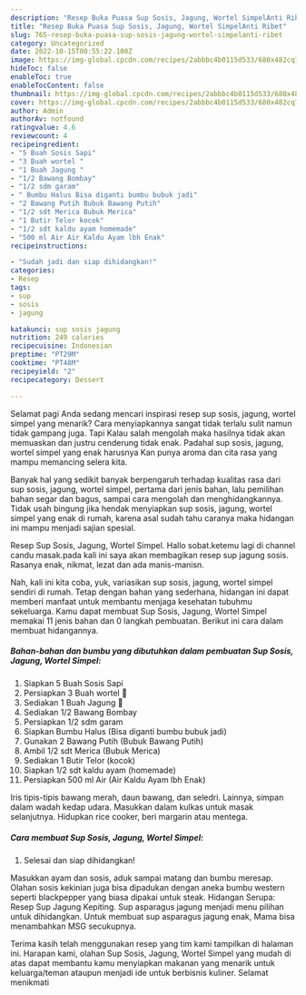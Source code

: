 ```yaml
---
description: "Resep Buka Puasa Sup Sosis, Jagung, Wortel SimpelAnti Ribet"
title: "Resep Buka Puasa Sup Sosis, Jagung, Wortel SimpelAnti Ribet"
slug: 765-resep-buka-puasa-sup-sosis-jagung-wortel-simpelanti-ribet
category: Uncategorized
date: 2022-10-15T00:55:22.100Z
image: https://img-global.cpcdn.com/recipes/2abbbc4b0115d533/680x482cq70/sup-sosis-jagung-wortel-simpel-foto-resep-utama.jpg
hideToc: false
enableToc: true
enableTocContent: false
thumbnail: https://img-global.cpcdn.com/recipes/2abbbc4b0115d533/680x482cq70/sup-sosis-jagung-wortel-simpel-foto-resep-utama.jpg
cover: https://img-global.cpcdn.com/recipes/2abbbc4b0115d533/680x482cq70/sup-sosis-jagung-wortel-simpel-foto-resep-utama.jpg
author: Admin
authorAv: notfound
ratingvalue: 4.6
reviewcount: 4
recipeingredient:
- "5 Buah Sosis Sapi"
- "3 Buah wortel "
- "1 Buah Jagung "
- "1/2 Bawang Bombay"
- "1/2 sdm garam"
- " Bumbu Halus Bisa diganti bumbu bubuk jadi"
- "2 Bawang Putih Bubuk Bawang Putih"
- "1/2 sdt Merica Bubuk Merica"
- "1 Butir Telor kocok"
- "1/2 sdt kaldu ayam homemade"
- "500 ml Air Air Kaldu Ayam lbh Enak"
recipeinstructions:

- "Sudah jadi dan siap dihidangkan!"
categories:
- Resep
tags:
- sup
- sosis
- jagung

katakunci: sup sosis jagung 
nutrition: 249 calories
recipecuisine: Indonesian
preptime: "PT29M"
cooktime: "PT48M"
recipeyield: "2"
recipecategory: Dessert

---
```



Selamat pagi Anda sedang mencari inspirasi resep sup sosis, jagung, wortel simpel yang menarik? Cara menyiapkannya sangat tidak terlalu sulit namun tidak gampang juga. Tapi Kalau salah mengolah maka hasilnya tidak akan memuaskan dan justru cenderung tidak enak. Padahal sup sosis, jagung, wortel simpel yang enak harusnya Kan punya aroma dan cita rasa yang mampu memancing selera kita.


Banyak hal yang sedikit banyak berpengaruh terhadap kualitas rasa dari sup sosis, jagung, wortel simpel, pertama dari jenis bahan, lalu pemilihan bahan segar dan bagus, sampai cara mengolah dan menghidangkannya. Tidak usah bingung jika hendak menyiapkan sup sosis, jagung, wortel simpel yang enak di rumah, karena asal sudah tahu caranya maka hidangan ini mampu menjadi sajian spesial.

Resep Sup Sosis, Jagung, Wortel Simpel. Hallo sobat.ketemu lagi di channel candu masak.pada kali ini saya akan membagikan resep sup jagung sosis. Rasanya enak, nikmat, lezat dan ada manis-manisn.


Nah, kali ini kita coba, yuk, variasikan sup sosis, jagung, wortel simpel sendiri di rumah. Tetap dengan bahan yang sederhana, hidangan ini dapat memberi manfaat untuk membantu menjaga kesehatan tubuhmu sekeluarga. Kamu dapat membuat Sup Sosis, Jagung, Wortel Simpel memakai 11 jenis bahan dan 0 langkah pembuatan. Berikut ini cara dalam membuat hidangannya.

<!--inarticleads1-->

##### Bahan-bahan dan bumbu yang dibutuhkan dalam pembuatan Sup Sosis, Jagung, Wortel Simpel:

1. Siapkan 5 Buah Sosis Sapi
1. Persiapkan 3 Buah wortel 🥕
1. Sediakan 1 Buah Jagung 🌽
1. Sediakan 1/2 Bawang Bombay
1. Persiapkan 1/2 sdm garam
1. Siapkan  Bumbu Halus (Bisa diganti bumbu bubuk jadi)
1. Gunakan 2 Bawang Putih (Bubuk Bawang Putih)
1. Ambil 1/2 sdt Merica (Bubuk Merica)
1. Sediakan 1 Butir Telor (kocok)
1. Siapkan 1/2 sdt kaldu ayam (homemade)
1. Persiapkan 500 ml Air (Air Kaldu Ayam lbh Enak)


Iris tipis-tipis bawang merah, daun bawang, dan seledri. Lainnya, simpan dalam wadah kedap udara. Masukkan dalam kulkas untuk masak selanjutnya. Hidupkan rice cooker, beri margarin atau mentega. 

<!--inarticleads2-->

##### Cara membuat Sup Sosis, Jagung, Wortel Simpel:


1. Selesai dan siap dihidangkan!

Masukkan ayam dan sosis, aduk sampai matang dan bumbu meresap. Olahan sosis kekinian juga bisa dipadukan dengan aneka bumbu western seperti blackpepper yang biasa dipakai untuk steak. Hidangan Serupa: Resep Sup Jagung Kepiting. Sup asparagus jagung menjadi menu pilihan untuk dihidangkan. Untuk membuat sup asparagus jagung enak, Mama bisa menambahkan MSG secukupnya. 

Terima kasih telah menggunakan resep yang tim kami tampilkan di halaman ini. Harapan kami, olahan Sup Sosis, Jagung, Wortel Simpel yang mudah di atas dapat membantu kamu menyiapkan makanan yang menarik untuk keluarga/teman ataupun menjadi ide untuk berbisnis kuliner. Selamat menikmati
